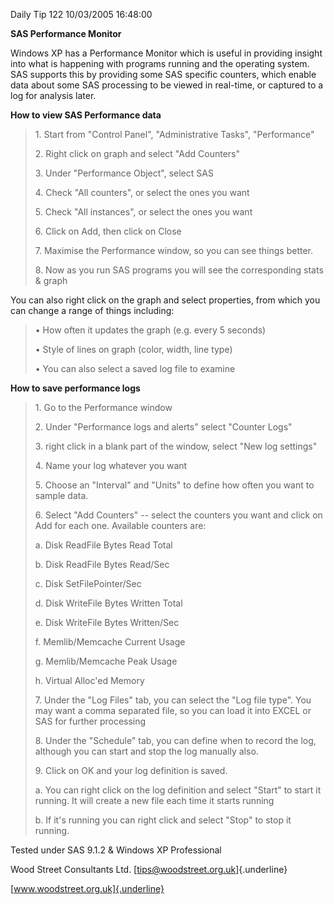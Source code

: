 Daily Tip 122 10/03/2005 16:48:00

**SAS Performance Monitor**

Windows XP has a Performance Monitor which is useful in providing
insight into what is happening with programs running and the operating
system. SAS supports this by providing some SAS specific counters, which
enable data about some SAS processing to be viewed in real-time, or
captured to a log for analysis later.

**How to view SAS Performance data**

> 1\. Start from "Control Panel", "Administrative Tasks", "Performance"
>
> 2\. Right click on graph and select "Add Counters"
>
> 3\. Under "Performance Object", select SAS
>
> 4\. Check "All counters", or select the ones you want
>
> 5\. Check "All instances", or select the ones you want
>
> 6\. Click on Add, then click on Close
>
> 7\. Maximise the Performance window, so you can see things better.
>
> 8\. Now as you run SAS programs you will see the corresponding stats &
> graph

You can also right click on the graph and select properties, from which
you can change a range of things including:

> • How often it updates the graph (e.g. every 5 seconds)
>
> • Style of lines on graph (color, width, line type)
>
> • You can also select a saved log file to examine

**How to save performance logs**

> 1\. Go to the Performance window
>
> 2\. Under "Performance logs and alerts" select "Counter Logs"
>
> 3\. right click in a blank part of the window, select "New log
> settings"
>
> 4\. Name your log whatever you want
>
> 5\. Choose an "Interval" and "Units" to define how often you want to
> sample data.
>
> 6\. Select "Add Counters" -- select the counters you want and click on
> Add for each one. Available counters are:
>
> a\. Disk ReadFile Bytes Read Total
>
> b\. Disk ReadFile Bytes Read/Sec
>
> c\. Disk SetFilePointer/Sec
>
> d\. Disk WriteFile Bytes Written Total
>
> e\. Disk WriteFile Bytes Written/Sec
>
> f\. Memlib/Memcache Current Usage
>
> g\. Memlib/Memcache Peak Usage
>
> h\. Virtual Alloc'ed Memory
>
> 7\. Under the "Log Files" tab, you can select the "Log file type". You
> may want a comma separated file, so you can load it into EXCEL or SAS
> for further processing
>
> 8\. Under the "Schedule" tab, you can define when to record the log,
> although you can start and stop the log manually also.
>
> 9\. Click on OK and your log definition is saved.
>
> a\. You can right click on the log definition and select "Start" to
> start it running. It will create a new file each time it starts
> running
>
> b\. If it's running you can right click and select "Stop" to stop it
> running.

Tested under SAS 9.1.2 & Windows XP Professional

Wood Street Consultants Ltd. [tips@woodstreet.org.uk]{.underline}

[www.woodstreet.org.uk]{.underline}
